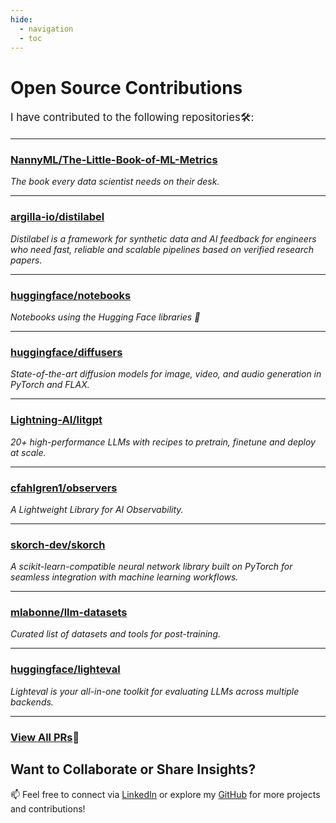 ```yaml
---
hide:
  - navigation
  - toc
---
```


# **Open Source Contributions**

<p style="font-size: 1.2em;">I have contributed to the following repositories🛠️:</p>

---

### **[NannyML/The-Little-Book-of-ML-Metrics](https://github.com/NannyML/The-Little-Book-of-ML-Metrics)**  
*The book every data scientist needs on their desk.*

---

### **[argilla-io/distilabel](https://github.com/argilla-io/distilabel)**  
*Distilabel is a framework for synthetic data and AI feedback for engineers who need fast, reliable and scalable pipelines based on verified research papers.*

---

### **[huggingface/notebooks](https://github.com/huggingface/notebooks)**  
*Notebooks using the Hugging Face libraries 🤗*

---

### **[huggingface/diffusers](https://github.com/huggingface/diffusers)**  
*State-of-the-art diffusion models for image, video, and audio generation in PyTorch and FLAX.*

---

### **[Lightning-AI/litgpt](https://github.com/Lightning-AI/litgpt)**  
*20+ high-performance LLMs with recipes to pretrain, finetune and deploy at scale.*

---

### **[cfahlgren1/observers](https://github.com/cfahlgren1/observers)**  
*A Lightweight Library for AI Observability.*

---

### **[skorch-dev/skorch](https://github.com/skorch-dev/skorch)**  
*A scikit-learn-compatible neural network library built on PyTorch for seamless integration with machine learning workflows.*

---

### **[mlabonne/llm-datasets](https://github.com/mlabonne/llm-datasets)**  
*Curated list of datasets and tools for post-training.*

---

### **[huggingface/lighteval](https://github.com/huggingface/lighteval)**  
*Lighteval is your all-in-one toolkit for evaluating LLMs across multiple backends.*

---

### **[View All PRs](https://github.com/search?q=author%3AParagEkbote+is%3Apr+is%3Amerged&sort=updated&order=desc)**🚀 


## **Want to Collaborate or Share Insights?**  
📫 Feel free to connect via [LinkedIn](https://www.linkedin.com/in/parag-ekbote/) or explore my [GitHub](https://github.com/ParagEkbote/) for more projects and contributions!